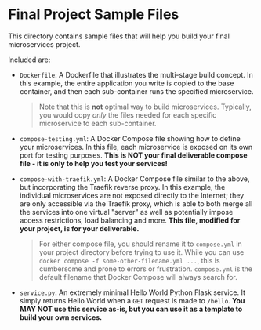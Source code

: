 # Final Project Sample Files

This directory contains sample files that will help you build your final microservices project.

Included are:

* `Dockerfile`: A Dockerfile that illustrates the multi-stage build concept. In this example, the entire application you write is copied to the base container, and then each sub-container runs the specified microservice.

    > Note that this is **not** optimal way to build microservices. Typically, you would copy *only* the files needed for each specific microservice to each sub-container.

* `compose-testing.yml`: A Docker Compose file showing how to define your microservices. In this file, each microservice is exposed on its own port for testing purposes. **This is NOT your final deliverable compose file - it is only to help you test your services!**

* `compose-with-traefik.yml`: A Docker Compose file similar to the above, but incorporating the Traefik reverse proxy. In this example, the individual microservices are not exposed directly to the Internet; they are only accessible via the Traefik proxy, which is able to both merge all the services into one virtual "server" as well as potentially impose access restrictions, load balancing and more. **This file, modified for your project, is for your deliverable.**

    > For either compose file, you should rename it to `compose.yml` in your project directory before trying to use it. While you can use `docker compose -f some-other-filename.yml ...`, this is cumbersome and prone to errors or frustration. `compose.yml` is the default filename that Docker Compose will always search for.

* `service.py`: An extremely minimal Hello World Python Flask service. It simply returns Hello World when a `GET` request is made to `/hello`. **You MAY NOT use this service as-is, but you can use it as a template to build your own services.**

